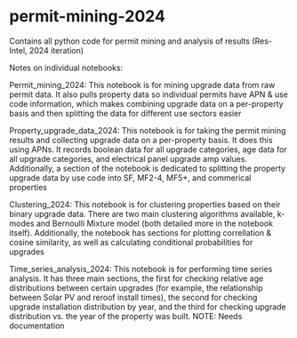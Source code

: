 # permit-mining-2024
Contains all python code for permit mining and analysis of results (Res-Intel, 2024 iteration)

Notes on individual notebooks:

Permit_mining_2024:
  This notebook is for mining upgrade data from raw permit data. It also pulls property data so individual permits have APN & use code information,
  which makes combining upgrade data on a per-property basis and then splitting the data for different use sectors easier

Property_upgrade_data_2024:
  This notebook is for taking the permit mining results and collecting upgrade data on a per-property basis. It does this using APNs. It records
  boolean data for all upgrade categories, age data for all upgrade categories, and electrical panel upgrade amp values. Additionally, a section
  of the notebook is dedicated to splitting the property upgrade data by use code into SF, MF2-4, MF5+, and commerical properties

Clustering_2024:
  This notebook is for clustering properties based on their binary upgrade data. There are two main clustering algorithms available, k-modes and
  Bernoulli Mixture model (both detailed more in the notebook itself). Additionally, the notebook has sections for plotting correllation & cosine
  similarity, as well as calculating conditional probabilities for upgrades

Time_series_analysis_2024:
  This notebook is for performing time series analysis. It has three main sections, the first for checking relative age distributions between
  certain upgrades (for example, the relationship between Solar PV and reroof install times), the second for checking upgrade installation
  distribution by year, and the third for checking upgrade distribution vs. the year of the property was built. 
  NOTE: Needs documentation
